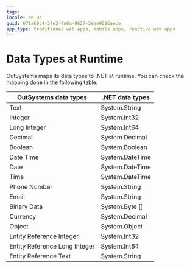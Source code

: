 ```yaml
---
tags: 
locale: en-us
guid: 671a69c4-3fe2-4a6a-9627-2eae9526aece
app_type: traditional web apps, mobile apps, reactive web apps
---
```


# Data Types at Runtime

OutSystems maps its data types to .NET at runtime. You can check the
mapping done in the following table:

OutSystems data types  |  .NET data types  |
---|---|
 Text | System.String |
Integer | System.Int32 |
Long Integer | System.Int64 |
Decimal | System.Decimal |
Boolean | System.Boolean |
Date Time | System.DateTime |
Date | System.DateTime |
Time | System.DateTime |
Phone Number | System.String |
Email | System.String |
Binary Data | System.Byte [] |
Currency | System.Decimal |
Object | System.Object |
Entity Reference Integer | System.Int32 |
Entity Reference Long Integer | System.Int64 |
Entity Reference Text | System.String |